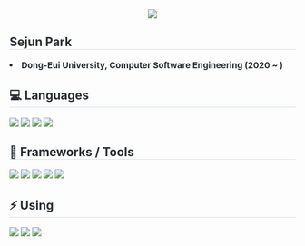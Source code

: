 <div align="center">
  <img src="https://capsule-render.vercel.app/api?type=soft&color=0:6bd0ff,100:eafaff&height=120&text=Sejun&animation=fadeIn&fontColor=000000&fontSize=40" />
</div>

<div style="text-align: left;"> 
  <h2 style="border-bottom: 1px solid #d8dee4; color: #282d33;"> Sejun Park </h2>  
  <div style="font-weight: 700; font-size: 15px; text-align: left; color: #282d33;"> 
    <li>Dong-Eui University, Computer Software Engineering (2020 ~ )
  </div> 
</div>

<!-- Languages -->
<div style="text-align: left;">
  <h2 style="border-bottom: 1px solid #d8dee4; color: #282d33;"> 💻 Languages </h2>
  <div>
    <img src="https://img.shields.io/badge/C-00599C?style=flat&logo=C&logoColor=white">
    <img src="https://img.shields.io/badge/Java-007396?style=flat&logo=OpenJDK&logoColor=white">
    <img src="https://img.shields.io/badge/Kotlin-7F52FF?style=flat&logo=Kotlin&logoColor=white">
    <img src="https://img.shields.io/badge/Python-3776AB?style=flat&logo=Python&logoColor=white">
  </div>
</div>

<!-- Frameworks / Tools -->
<div style="text-align: left;">
  <h2 style="border-bottom: 1px solid #d8dee4; color: #282d33;"> 🔧 Frameworks / Tools </h2>
  <div>
    <img src="https://img.shields.io/badge/Spring Boot-6DB33F?style=flat&logo=SpringBoot&logoColor=white">
    <img src="https://img.shields.io/badge/Android-3DDC84?style=flat&logo=Android&logoColor=white">
    <img src="https://img.shields.io/badge/Arduino-00979D?style=flat&logo=Arduino&logoColor=white">
    <img src="https://img.shields.io/badge/ESP32-000000?style=flat&logo=espressif&logoColor=white">
    <img src="https://img.shields.io/badge/Linux-FCC624?style=flat&logo=Linux&logoColor=black">
  </div>
</div>

<!-- Using -->
<div style="text-align: left;">
  <h2 style="border-bottom: 1px solid #d8dee4; color: #282d33;"> ⚡ Using </h2>
  <div>
    <img src="https://img.shields.io/badge/Git-F05032?style=flat&logo=Git&logoColor=white">
    <img src="https://img.shields.io/badge/GitHub-181717?style=flat&logo=Github&logoColor=white">
    <img src="https://img.shields.io/badge/Notion-000000?style=flat&logo=Notion&logoColor=white">
  </div>
</div>
